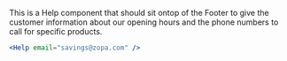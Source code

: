 This is a Help component that should sit ontop of the Footer to give the customer information about our opening hours and the phone numbers to call for specific products.

```jsx
<Help email="savings@zopa.com" />
```
